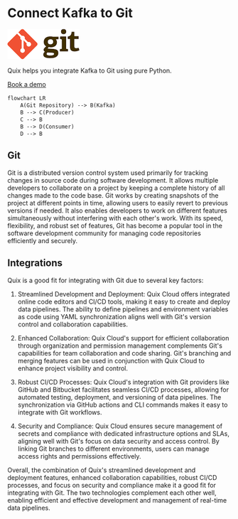 # Connect Kafka to Git

![](./images/logo_1.jpg)

Quix helps you integrate Kafka to Git using pure Python.

<div>
<a class="md-button md-button--primary" href="https://share.hsforms.com/1iW0TmZzKQMChk0lxd_tGiw4yjw2?__hstc=175542013.2303933fbd746c0ac86d9ccbe9bc9100.1728383268831.1729603416735.1729620918855.31&__hssc=175542013.1.1729620918855&__hsfp=2132701734" target="_blank" style="margin-right:.5rem;">Book a demo</a>
<br/>
</div>

```mermaid
flowchart LR
    A(Git Repository) --> B(Kafka)
    B --> C(Producer)
    C --> B
    B --> D(Consumer)
    D --> B
```

## Git

Git is a distributed version control system used primarily for tracking changes in source code during software development. It allows multiple developers to collaborate on a project by keeping a complete history of all changes made to the code base. Git works by creating snapshots of the project at different points in time, allowing users to easily revert to previous versions if needed. It also enables developers to work on different features simultaneously without interfering with each other's work. With its speed, flexibility, and robust set of features, Git has become a popular tool in the software development community for managing code repositories efficiently and securely.

## Integrations

Quix is a good fit for integrating with Git due to several key factors:

1. Streamlined Development and Deployment: Quix Cloud offers integrated online code editors and CI/CD tools, making it easy to create and deploy data pipelines. The ability to define pipelines and environment variables as code using YAML synchronization aligns well with Git's version control and collaboration capabilities.

2. Enhanced Collaboration: Quix Cloud's support for efficient collaboration through organization and permission management complements Git's capabilities for team collaboration and code sharing. Git's branching and merging features can be used in conjunction with Quix Cloud to enhance project visibility and control.

3. Robust CI/CD Processes: Quix Cloud's integration with Git providers like GitHub and Bitbucket facilitates seamless CI/CD processes, allowing for automated testing, deployment, and versioning of data pipelines. The synchronization via GitHub actions and CLI commands makes it easy to integrate with Git workflows.

4. Security and Compliance: Quix Cloud ensures secure management of secrets and compliance with dedicated infrastructure options and SLAs, aligning well with Git's focus on data security and access control. By linking Git branches to different environments, users can manage access rights and permissions effectively.

Overall, the combination of Quix's streamlined development and deployment features, enhanced collaboration capabilities, robust CI/CD processes, and focus on security and compliance make it a good fit for integrating with Git. The two technologies complement each other well, enabling efficient and effective development and management of real-time data pipelines.

